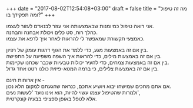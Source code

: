 +++
date = "2017-08-02T12:54:08+03:00"
draft = false
title = "מה זה טיפול ומה תפקידך בו?"
+++

אני רואה טיפול כמיומנות שבאמצעותה אני עוזר לבנאדם לעזור לעצמו.  
כהלך רוח, סט כלים ויכולת אבחנה והבחנה.  
כאמצעי תקשורת שמאפשר לי להראות לאחר איך לרפא את עצמו.  
  
בין אם זה באמצעות מגע, כדי ללמד את הגוף דרגות עומק של רפיון.  
בין אם זה באמצעות מילים, כדי להראות איך השפה משפיעה על התפישה.  
בין אם זה באמצעות צמחים, כדי להעיר יכולות טבעיות שכבר שכחנו שקיימות.  
בין אם זה באמצעות צלילים, כי ברמה המטא-פיזית כולנו רטט אחד גדול.  
  
אין ארוחות חינם -  
אם אתם מחכים שמישהו יבוא ויושיע אתכם, כנראה שהגעתם למקום הלא נכון.  
ולמרות שהטיפול עצמו עשוי להיות, הוא אינו נועד 'לעשות נעים',  
אלא לטפל באופן ספציפי בבעיה קונקרטית.  
